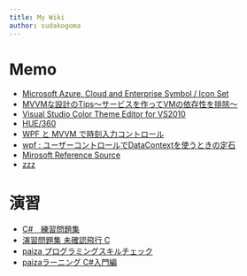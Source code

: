 ```yaml
---
title: My Wiki
author: sudakogoma
---
```



# Memo
* [Microsoft Azure, Cloud and Enterprise Symbol / Icon Set](http://www.microsoft.com/en-us/download/details.aspx?id=41937)
* [MVVMな設計のTips～サービスを作ってVMの依存性を排除～](http://sourcechord.hatenablog.com/entry/2016/01/23/170753)
* [Visual Studio Color Theme Editor for VS2010](https://marketplace.visualstudio.com/items?itemName=MatthewJohnsonMSFT.VisualStudioColorThemeEditor#overview)
* [HUE/360](http://hue360.herokuapp.com/)
* [WPF と MVVM で時刻入力コントロール](http://blog.harapeko.jp/2013/03/01/wpf-mvvm-time-input-control/)
* [wpf : ユーザーコントロールでDataContextを使うときの定石 ](http://pieceofnostalgy.blogspot.com/2012/04/wpf-datacontext.html)
* [Mirosoft Reference Source](https://referencesource.microsoft.com/)
* [zzz](https://documentation.devexpress.com/WindowsForms/113955/Build-an-Application/WinForms-MVVM
)

# 演習
* [C#　練習問題集](http://kitako.tokyo/lib/CsExercise.aspx?id=1)
* [演習問題集 未確認飛行 C](https://ufcpp.net/study/csharp/exercise.html)
* [paiza プログラミングスキルチェック](https://paiza.jp/challenges/info)
* [paizaラーニング C#入門編](https://paiza.jp/works/cs/primer)